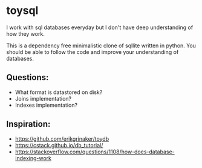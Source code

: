 # toysql

I work with sql databases everyday but I don't have deep understanding of how they work.

This is a dependency free minimalistic clone of sqllite written in python. You should be able to follow the code and improve your understanding of databases.

## Questions:

* What format is datastored on disk?
* Joins implementation?
* Indexes implementation?

## Inspiration:

- https://github.com/erikgrinaker/toydb
- https://cstack.github.io/db_tutorial/
- https://stackoverflow.com/questions/1108/how-does-database-indexing-work
